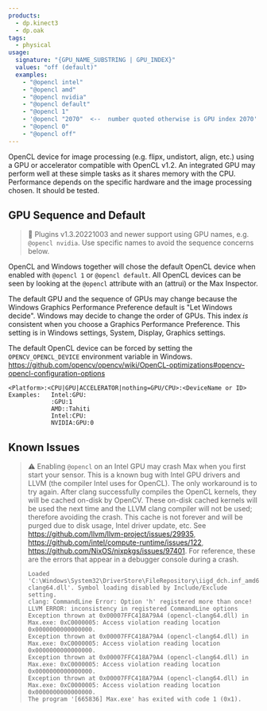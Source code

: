 ```yaml
---
products:
  - dp.kinect3
  - dp.oak
tags:
  - physical
usage:
  signature: "{GPU_NAME_SUBSTRING | GPU_INDEX}"
  values: "off (default)"
  examples:
    - "@opencl intel"
    - "@opencl amd"
    - "@opencl nvidia"
    - "@opencl default"
    - "@opencl 1"
    - '@opencl "2070"  <--  number quoted otherwise is GPU index 2070'
    - "@opencl 0"
    - "@opencl off"
---
```


OpenCL device for image processing (e.g. flipx, undistort, align, etc.)
using a GPU or accelerator compatible with OpenCL v1.2. An integrated GPU
may perform well at these simple tasks as it shares memory with the CPU.
Performance depends on the specific hardware and the image processing
chosen. It should be tested.

## GPU Sequence and Default

> 📝 Plugins v1.3.20221003 and newer support using GPU names,
> e.g. `@opencl nvidia`. Use specific names to avoid the sequence
> concerns below.

OpenCL and Windows together will chose the default OpenCL device when
enabled with `@opencl 1` or `@opencl default`. All OpenCL devices can be
seen by looking at the `@opencl` attribute with an (attrui) or the Max Inspector.

The default GPU and the sequence of GPUs may change because the Windows
Graphics Performance Preference default is "Let Windows decide". Windows may
decide to change the order of GPUs. This index *is* consistent when you choose
a Graphics Performance Preference. This setting is in Windows settings, System,
Display, Graphics settings.

The default OpenCL device can be forced by setting the `OPENCV_OPENCL_DEVICE`
environment variable in Windows.
<https://github.com/opencv/opencv/wiki/OpenCL-optimizations#opencv-opencl-configuration-options>

```
<Platform>:<CPU|GPU|ACCELERATOR|nothing=GPU/CPU>:<DeviceName or ID>
Examples:   Intel:GPU:
            :GPU:1
            AMD::Tahiti
            Intel:CPU:
            NVIDIA:GPU:0
```

## Known Issues

> :warning:
> Enabling `@opencl` on an Intel GPU may crash Max when you first start your sensor. This
> is a known bug with Intel GPU drivers and LLVM (the compiler Intel uses for OpenCL).
> The only workaround is to try again. After clang successfully compiles the OpenCL kernels,
> they will be cached on-disk by OpenCV. These on-disk cached kernels will be used the next
> time and the LLVM clang compiler will not be used; therefore avoiding the crash. This cache
> is not forever and will be purged due to disk usage, Intel driver update, etc. See
> <https://github.com/llvm/llvm-project/issues/29935>, <https://github.com/intel/compute-runtime/issues/122>,
> <https://github.com/NixOS/nixpkgs/issues/97401>.
> For reference, these are the errors that appear in a debugger console during a crash.
> ```
> Loaded 'C:\Windows\System32\DriverStore\FileRepository\iigd_dch.inf_amd64_afa18c61a36f2728\opencl-clang64.dll'. Symbol loading disabled by Include/Exclude setting.
> clang: CommandLine Error: Option 'h' registered more than once!
> LLVM ERROR: inconsistency in registered CommandLine options
> Exception thrown at 0x00007FFC418A79A4 (opencl-clang64.dll) in Max.exe: 0xC0000005: Access violation reading location 0x0000000000000000.
> Exception thrown at 0x00007FFC418A79A4 (opencl-clang64.dll) in Max.exe: 0xC0000005: Access violation reading location 0x0000000000000000.
> Exception thrown at 0x00007FFC418A79A4 (opencl-clang64.dll) in Max.exe: 0xC0000005: Access violation reading location 0x0000000000000000.
> Exception thrown at 0x00007FFC418A79A4 (opencl-clang64.dll) in Max.exe: 0xC0000005: Access violation reading location 0x0000000000000000.
> The program '[665836] Max.exe' has exited with code 1 (0x1).
> ```
